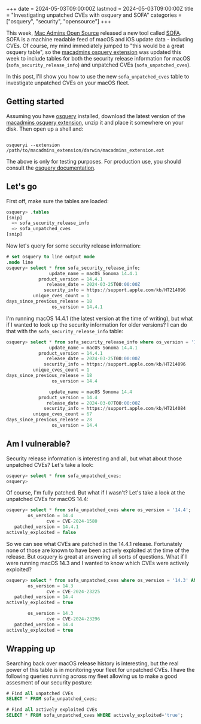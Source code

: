 +++
date = 2024-05-03T09:00:00Z
lastmod = 2024-05-03T09:00:00Z
title = "Investigating unpatched CVEs with osquery and SOFA"
categories = ["osquery", "security", "opensource"]
+++

This week, [Mac Admins Open Source](https://macadmins.io) released a new tool called [SOFA](https://github.com/macadmins/sofa). SOFA is a machine readable feed of macOS and iOS update data - including CVEs. Of course, my mind immediately jumped to "this would be a great osquery table", so the [macadmins osquery extension](https://github.com/macadmins/osquery-extension) was updated this week to include tables for both the security release information for macOS (`sofa_security_release_info`) and unpatched CVEs (`sofa_unpatched_cves`).

In this post, I'll show you how to use the new `sofa_unpatched_cves` table to investigate unpatched CVEs on your macOS fleet.

## Getting started

Assuming you have [osquery](https://osquery.io) installed, download the latest version of the [macadmins osquery extension](https://github.com/macadmins/osquery-extension/releases), unzip it and place it somewhere on your disk. Then open up a shell and:

```shell

osqueryi --extension /path/to/macadmins_extension/darwin/macadmins_extension.ext

```

The above is only for testing purposes. For production use, you should consult the [osquery documentation](https://osquery.readthedocs.io/en/stable/deployment/extensions/).

## Let's go

First off, make sure the tables are loaded:

```sql
osquery> .tables
[snip]
  => sofa_security_release_info
  => sofa_unpatched_cves
[snip]
```

Now let's query for some security release information:

```sql
# set osquery to line output mode
.mode line
osquery> select * from sofa_security_release_info;
                update_name = macOS Sonoma 14.4.1
            product_version = 14.4.1
               release_date = 2024-03-25T00:00:00Z
              security_info = https://support.apple.com/kb/HT214096
          unique_cves_count = 1
days_since_previous_release = 18
                 os_version = 14.4.1
```

I'm running macOS 14.4.1 (the latest version at the time of writing), but what if I wanted to look up the security information for older versions? I can do that with the `sofa_security_release_info` table:

```sql
osquery> select * from sofa_security_release_info where os_version = '14.4';
                update_name = macOS Sonoma 14.4.1
            product_version = 14.4.1
               release_date = 2024-03-25T00:00:00Z
              security_info = https://support.apple.com/kb/HT214096
          unique_cves_count = 1
days_since_previous_release = 18
                 os_version = 14.4

                update_name = macOS Sonoma 14.4
            product_version = 14.4
               release_date = 2024-03-07T00:00:00Z
              security_info = https://support.apple.com/kb/HT214084
          unique_cves_count = 67
days_since_previous_release = 28
                 os_version = 14.4
```

## Am I vulnerable?

Security release information is interesting and all, but what about those unpatched CVEs? Let's take a look:

```sql
osquery> select * from sofa_unpatched_cves;
osquery>
```

Of course, I'm fully patched. But what if I wasn't? Let's take a look at the unpatched CVEs for macOS 14.4:

```sql
osquery> select * from sofa_unpatched_cves where os_version = '14.4';
        os_version = 14.4
               cve = CVE-2024-1580
   patched_version = 14.4.1
actively_exploited = false
```

So we can see what CVEs are patched in the 14.4.1 release. Fortunately none of those are known to have been actively exploited at the time of the release. But osquery is great at answering all sorts of questions. What if I were running macOS 14.3 and I wanted to know which CVEs were actively exploited?

```sql
osquery> select * from sofa_unpatched_cves where os_version = '14.3' AND actively_exploited="true";
        os_version = 14.3
               cve = CVE-2024-23225
   patched_version = 14.4
actively_exploited = true

        os_version = 14.3
               cve = CVE-2024-23296
   patched_version = 14.4
actively_exploited = true
```

## Wrapping up

Searching back over macOS release history is interesting, but the real power of this table is in monitoring your fleet for unpatched CVEs. I have the following queries running across my fleet allowing us to make a good assesment of our security posture:

```sql
# Find all unpatched CVEs
SELECT * FROM sofa_unpatched_cves;

# Find all actively exploited CVEs
SELECT * FROM sofa_unpatched_cves WHERE actively_exploited='true';
```
